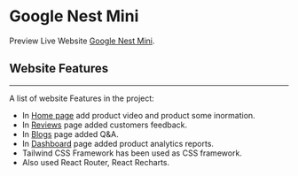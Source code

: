 # Google Nest Mini

Preview Live Website  [Google Nest Mini](https://googlenestmini.netlify.app/).

## Website Features
***
A list of website Features in the project:

* In [Home page](https://googlenestmini.netlify.app/) add product video and product some inormation.
* In [Reviews](https://googlenestmini.netlify.app/reviews) page added customers feedback.
* In [Blogs](https://googlenestmini.netlify.app/blogs) page added Q&A.
* In [Dashboard](https://googlenestmini.netlify.app/dashboard) page added product analytics reports.
* Tailwind CSS Framework has been used as CSS framework.
* Also used React Router, React Recharts.

